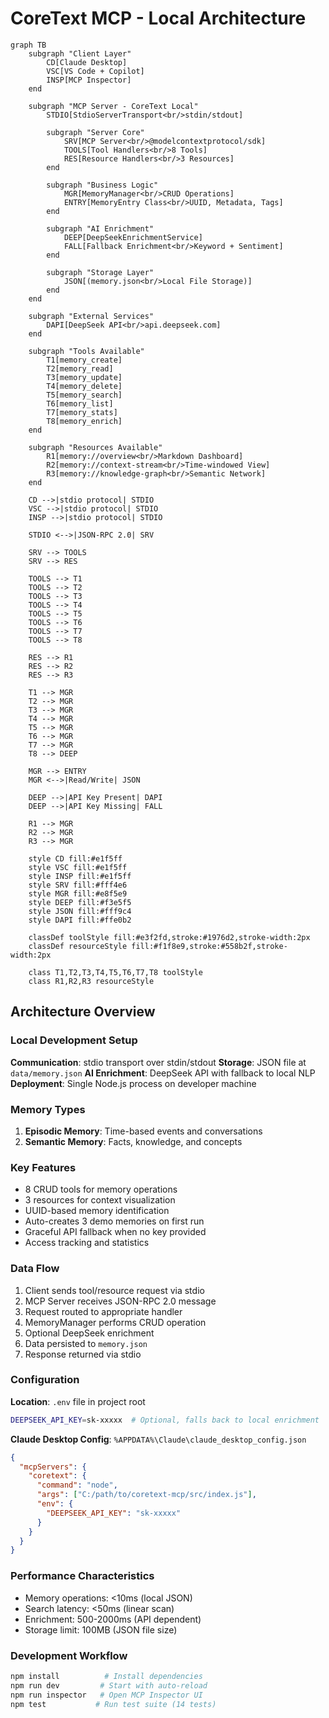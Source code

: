 # CoreText MCP - Local Architecture

```mermaid
graph TB
    subgraph "Client Layer"
        CD[Claude Desktop]
        VSC[VS Code + Copilot]
        INSP[MCP Inspector]
    end

    subgraph "MCP Server - CoreText Local"
        STDIO[StdioServerTransport<br/>stdin/stdout]

        subgraph "Server Core"
            SRV[MCP Server<br/>@modelcontextprotocol/sdk]
            TOOLS[Tool Handlers<br/>8 Tools]
            RES[Resource Handlers<br/>3 Resources]
        end

        subgraph "Business Logic"
            MGR[MemoryManager<br/>CRUD Operations]
            ENTRY[MemoryEntry Class<br/>UUID, Metadata, Tags]
        end

        subgraph "AI Enrichment"
            DEEP[DeepSeekEnrichmentService]
            FALL[Fallback Enrichment<br/>Keyword + Sentiment]
        end

        subgraph "Storage Layer"
            JSON[(memory.json<br/>Local File Storage)]
        end
    end

    subgraph "External Services"
        DAPI[DeepSeek API<br/>api.deepseek.com]
    end

    subgraph "Tools Available"
        T1[memory_create]
        T2[memory_read]
        T3[memory_update]
        T4[memory_delete]
        T5[memory_search]
        T6[memory_list]
        T7[memory_stats]
        T8[memory_enrich]
    end

    subgraph "Resources Available"
        R1[memory://overview<br/>Markdown Dashboard]
        R2[memory://context-stream<br/>Time-windowed View]
        R3[memory://knowledge-graph<br/>Semantic Network]
    end

    CD -->|stdio protocol| STDIO
    VSC -->|stdio protocol| STDIO
    INSP -->|stdio protocol| STDIO

    STDIO <-->|JSON-RPC 2.0| SRV

    SRV --> TOOLS
    SRV --> RES

    TOOLS --> T1
    TOOLS --> T2
    TOOLS --> T3
    TOOLS --> T4
    TOOLS --> T5
    TOOLS --> T6
    TOOLS --> T7
    TOOLS --> T8

    RES --> R1
    RES --> R2
    RES --> R3

    T1 --> MGR
    T2 --> MGR
    T3 --> MGR
    T4 --> MGR
    T5 --> MGR
    T6 --> MGR
    T7 --> MGR
    T8 --> DEEP

    MGR --> ENTRY
    MGR <-->|Read/Write| JSON

    DEEP -->|API Key Present| DAPI
    DEEP -->|API Key Missing| FALL

    R1 --> MGR
    R2 --> MGR
    R3 --> MGR

    style CD fill:#e1f5ff
    style VSC fill:#e1f5ff
    style INSP fill:#e1f5ff
    style SRV fill:#fff4e6
    style MGR fill:#e8f5e9
    style DEEP fill:#f3e5f5
    style JSON fill:#fff9c4
    style DAPI fill:#ffe0b2

    classDef toolStyle fill:#e3f2fd,stroke:#1976d2,stroke-width:2px
    classDef resourceStyle fill:#f1f8e9,stroke:#558b2f,stroke-width:2px

    class T1,T2,T3,T4,T5,T6,T7,T8 toolStyle
    class R1,R2,R3 resourceStyle
```

## Architecture Overview

### Local Development Setup

**Communication**: stdio transport over stdin/stdout
**Storage**: JSON file at `data/memory.json`
**AI Enrichment**: DeepSeek API with fallback to local NLP
**Deployment**: Single Node.js process on developer machine

### Memory Types

1. **Episodic Memory**: Time-based events and conversations
2. **Semantic Memory**: Facts, knowledge, and concepts

### Key Features

- 8 CRUD tools for memory operations
- 3 resources for context visualization
- UUID-based memory identification
- Auto-creates 3 demo memories on first run
- Graceful API fallback when no key provided
- Access tracking and statistics

### Data Flow

1. Client sends tool/resource request via stdio
2. MCP Server receives JSON-RPC 2.0 message
3. Request routed to appropriate handler
4. MemoryManager performs CRUD operation
5. Optional DeepSeek enrichment
6. Data persisted to `memory.json`
7. Response returned via stdio

### Configuration

**Location**: `.env` file in project root

```bash
DEEPSEEK_API_KEY=sk-xxxxx  # Optional, falls back to local enrichment
```

**Claude Desktop Config**: `%APPDATA%\Claude\claude_desktop_config.json`

```json
{
  "mcpServers": {
    "coretext": {
      "command": "node",
      "args": ["C:/path/to/coretext-mcp/src/index.js"],
      "env": {
        "DEEPSEEK_API_KEY": "sk-xxxxx"
      }
    }
  }
}
```

### Performance Characteristics

- Memory operations: <10ms (local JSON)
- Search latency: <50ms (linear scan)
- Enrichment: 500-2000ms (API dependent)
- Storage limit: 100MB (JSON file size)

### Development Workflow

```bash
npm install          # Install dependencies
npm run dev         # Start with auto-reload
npm run inspector   # Open MCP Inspector UI
npm test           # Run test suite (14 tests)
```
